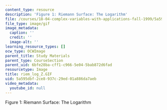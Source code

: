 ```yaml
---
content_type: resource
description: 'Figure 1: Riemann Surface: The Logarithm'
file: /courses/18-04-complex-variables-with-applications-fall-1999/5a595dbf2ce8937c29ed01a886da7aeb_riem_log_Z.GIF
file_type: image/gif
image_metadata:
  caption: ''
  credit: ''
  image-alt: ''
learning_resource_types: []
ocw_type: OCWImage
parent_title: Study Materials
parent_type: CourseSection
parent_uid: 6bfe28ba-cff1-c966-5e04-5bab872d6fad
resourcetype: Image
title: riem_log_Z.GIF
uid: 5a595dbf-2ce8-937c-29ed-01a886da7aeb
video_metadata:
  youtube_id: null
---
```

Figure 1: Riemann Surface: The Logarithm

